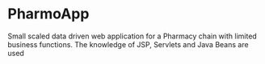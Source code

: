 # PharmoApp
Small scaled data driven web application for a Pharmacy chain with limited business functions. The knowledge of JSP, Servlets and Java Beans are used
